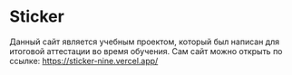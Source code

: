 # Sticker
Данный сайт является учебным проектом, который был написан для итоговой аттестации во время обучения. 
Сам сайт можно открыть по ссылке: https://sticker-nine.vercel.app/
